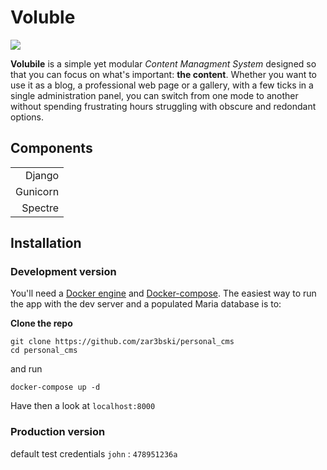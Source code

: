 # Voluble

![](https://img.shields.io/travis/zar3bski/voluble)


**Volubile** is a simple yet modular *Content Managment System* designed so that you can focus on what's important: **the content**. Whether you want to use it as a blog, a professional web page or a gallery, with a few ticks in a single administration panel, you can switch from one mode to another without spending frustrating hours struggling with obscure and redondant options.

## Components

|          | 
|---------:|
| Django   | 
| Gunicorn | 
| Spectre  |

## Installation

### Development version

You'll need a [Docker engine](https://docs.docker.com/install/) and [Docker-compose](https://docs.docker.com/compose/install/). The easiest way to run the app with the dev server and a populated Maria database is to: 

**Clone the repo**

```
git clone https://github.com/zar3bski/personal_cms
cd personal_cms
```
and run 

```
docker-compose up -d
```
Have then a look at `localhost:8000`

### Production version

default test credentials `john` : `478951236a` 
